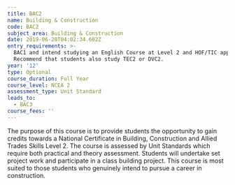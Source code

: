 ```yaml
---
title: BAC2
name: Building & Construction
code: BAC2
subject_area: Building & Construction
date: 2019-06-28T04:02:34.602Z
entry_requirements: >-
  BAC1 and intend studying an English Course at Level 2 and HOF/TIC approval.
  Recommend that students also study TEC2 or DVC2.
year: '12'
type: Optional
course_duration: Full Year
course_level: NCEA 2
assessment_type: Unit Standard
leads_to:
  - BAC3
course_fees: ''
---
```

The purpose of this course is to provide students the opportunity to gain credits towards a National Certificate in Building, Construction and Allied Trades Skills Level 2. The course is assessed by Unit Standards which require both practical and theory assessment. Students will undertake set project work and participate in a class building project. This course is most suited to those students who genuinely intend to pursue a career in construction.
